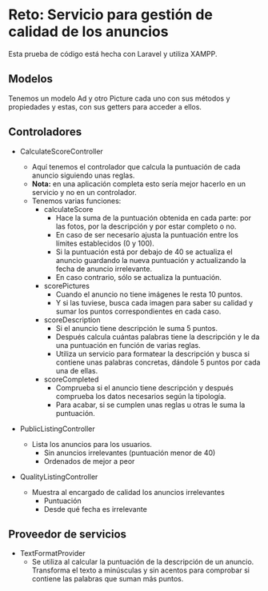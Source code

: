 # Reto: Servicio para gestión de calidad de los anuncios
Esta prueba de código está hecha con Laravel y utiliza XAMPP.

## Modelos
Tenemos un modelo Ad y otro Picture cada uno con sus métodos y propiedades y estas, con sus getters para acceder a ellos.

## Controladores
* CalculateScoreController
    * Aquí tenemos el controlador que calcula la puntuación de cada anuncio siguiendo unas reglas.
    * **Nota:** en una aplicación completa esto sería mejor hacerlo en un servicio y no en un controlador.
    * Tenemos varias funciones:
        * calculateScore
            * Hace la suma de la puntuación obtenida en cada parte: por las fotos, por la descripción y por estar completo o no.
            * En caso de ser necesario ajusta la puntuación entre los límites establecidos (0 y 100).
            * Si la puntuación está por debajo de 40 se actualiza el anuncio guardando la nueva puntuación y actualizando la fecha de anuncio irrelevante.
            * En caso contrario, sólo se actualiza la puntuación.
        * scorePictures
            * Cuando el anuncio no tiene imágenes le resta 10 puntos.
            * Y si las tuviese, busca cada imagen para saber su calidad y sumar los puntos correspondientes en cada caso.
        * scoreDescription
            * Si el anuncio tiene descripción le suma 5 puntos.
            * Después calcula cuántas palabras tiene la descripción y le da una puntuación en función de varias reglas.
            * Utiliza un servicio para formatear la descripción y busca si contiene unas palabras concretas, dándole 5 puntos por cada una de ellas.
        * scoreCompleted
            * Comprueba si el anuncio tiene descripción y después comprueba los datos necesarios según la tipología.
            * Para acabar, si se cumplen unas reglas u otras le suma la puntuación.


* PublicListingController
    * Lista los anuncios para los usuarios.
        * Sin anuncios irrelevantes (puntuación menor de 40)
        * Ordenados de mejor a peor


* QualityListingController
    * Muestra al encargado de calidad los anuncios irrelevantes
        * Puntuación
        * Desde qué fecha es irrelevante


## Proveedor de servicios
* TextFormatProvider
    * Se utiliza al calcular la puntuación de la descripción de un anuncio. Transforma el texto a minúsculas y sin acentos para comprobar si contiene las palabras que suman más puntos.

